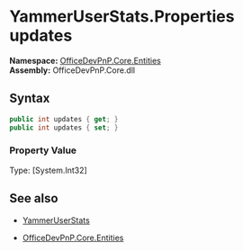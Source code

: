 # YammerUserStats.Properties updates
**Namespace:** [OfficeDevPnP.Core.Entities](OfficeDevPnP.Core.Entities.md)  
**Assembly:** OfficeDevPnP.Core.dll  
## Syntax
```C#
public int updates { get; }
public int updates { set; }
```

### Property Value
Type: [System.Int32] 

## See also
- [YammerUserStats](YammerUserStats.md) 

- [OfficeDevPnP.Core.Entities](OfficeDevPnP.Core.Entities.md)
